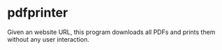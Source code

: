 # pdfprinter
Given an website URL, this program downloads all PDFs and prints them without any user interaction.
